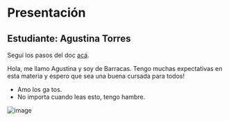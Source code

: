 # Presentación

## Estudiante: Agustina Torres

Seguí los pasos del doc [acá](https://docs.google.com/document/d/e/2PACX-1vQkogtG88cmwEIXEuff291urSyrZUYHikLIoRTspUodvIg5OoaUJTi8n0vqPJ3XUSN65sqJALTBizeB/pub).

Hola, me llamo Agustina y soy de Barracas. Tengo muchas expectativas en esta materia y espero que sea una  buena cursada para todos! 

- Amo los   ga tos.  
- No importa cuando leas esto, tengo hambre. 

![image](https://user-images.githubusercontent.com/102539822/162079934-47af3d82-d9a9-4ed8-b939-6f14cb0c488c.png)
